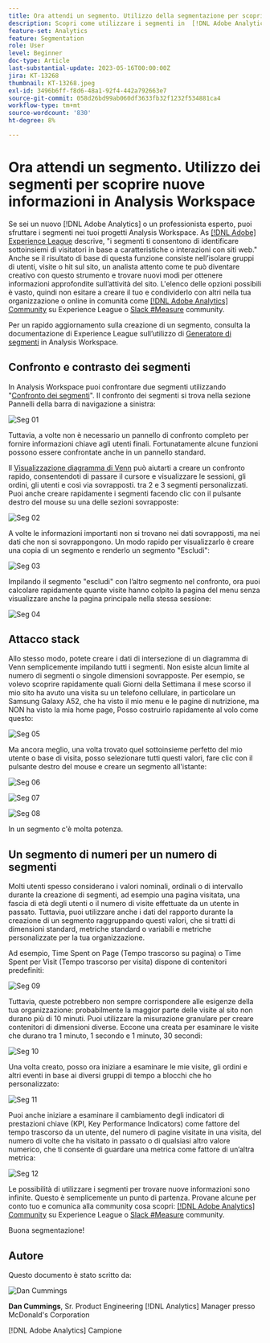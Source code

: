 ```yaml
---
title: Ora attendi un segmento. Utilizzo della segmentazione per scoprire nuove informazioni in Analysis Workspace
description: Scopri come utilizzare i segmenti in  [!DNL Adobe Analytics]  per scoprire nuovi insight da visualizzazioni e tabelle a forma libera di Analysis Workspace.
feature-set: Analytics
feature: Segmentation
role: User
level: Beginner
doc-type: Article
last-substantial-update: 2023-05-16T00:00:00Z
jira: KT-13268
thumbnail: KT-13268.jpeg
exl-id: 3496b6ff-f8d6-48a1-92f4-442a792663e7
source-git-commit: 058d26bd99ab060df3633fb32f1232f534881ca4
workflow-type: tm+mt
source-wordcount: '830'
ht-degree: 8%

---
```


# Ora attendi un segmento. Utilizzo dei segmenti per scoprire nuove informazioni in Analysis Workspace

Se sei un nuovo [!DNL Adobe Analytics] o un professionista esperto, puoi sfruttare i segmenti nei tuoi progetti Analysis Workspace. As [[!DNL Adobe] Experience League](https://experienceleague.adobe.com/docs/analytics/components/segmentation/seg-overview.html?lang=it) descrive, &quot;i segmenti ti consentono di identificare sottoinsiemi di visitatori in base a caratteristiche o interazioni con siti web.&quot; Anche se il risultato di base di questa funzione consiste nell’isolare gruppi di utenti, visite o hit sul sito, un analista attento come te può diventare creativo con questo strumento e trovare nuovi modi per ottenere informazioni approfondite sull’attività del sito. L&#39;elenco delle opzioni possibili è vasto, quindi non esitare a creare il tuo e condividerlo con altri nella tua organizzazione o online in comunità come [[!DNL Adobe Analytics] Community](https://experienceleaguecommunities.adobe.com/t5/adobe-analytics/ct-p/adobe-analytics-community) su Experience League o [Slack #Measure](https://www.measure.chat/) community.

Per un rapido aggiornamento sulla creazione di un segmento, consulta la documentazione di Experience League sull’utilizzo di [Generatore di segmenti](https://experienceleague.adobe.com/docs/analytics/components/segmentation/segmentation-workflow/seg-build.html?lang=en) in Analysis Workspace.

## Confronto e contrasto dei segmenti

In Analysis Workspace puoi confrontare due segmenti utilizzando &quot;[Confronto dei segmenti](https://experienceleague.adobe.com/docs/analytics/analyze/analysis-workspace/panels/segment-comparison/segment-comparison.html?lang=it)&quot;. Il confronto dei segmenti si trova nella sezione Pannelli della barra di navigazione a sinistra:

![Seg 01](assets/seg01.png)

Tuttavia, a volte non è necessario un pannello di confronto completo per fornire informazioni chiave agli utenti finali. Fortunatamente alcune funzioni possono essere confrontate anche in un pannello standard.

Il [Visualizzazione diagramma di Venn](https://experienceleague.adobe.com/docs/analytics/analyze/analysis-workspace/visualizations/venn.html?lang=it) può aiutarti a creare un confronto rapido, consentendoti di passare il cursore e visualizzare le sessioni, gli ordini, gli utenti e così via sovrapposti. tra 2 e 3 segmenti personalizzati. Puoi anche creare rapidamente i segmenti facendo clic con il pulsante destro del mouse su una delle sezioni sovrapposte:

![Seg 02](assets/s02.png)

A volte le informazioni importanti non si trovano nei dati sovrapposti, ma nei dati che non si sovrappongono. Un modo rapido per visualizzarlo è creare una copia di un segmento e renderlo un segmento &quot;Escludi&quot;:

![Seg 03](assets/s03.png)

Impilando il segmento &quot;escludi&quot; con l’altro segmento nel confronto, ora puoi calcolare rapidamente quante visite hanno colpito la pagina del menu senza visualizzare anche la pagina principale nella stessa sessione:

![Seg 04](assets/s04.png)

## Attacco stack

Allo stesso modo, potete creare i dati di intersezione di un diagramma di Venn semplicemente impilando tutti i segmenti. Non esiste alcun limite al numero di segmenti o singole dimensioni sovrapposte. Per esempio, se volevo scoprire rapidamente quali Giorni della Settimana il mese scorso il mio sito ha avuto una visita su un telefono cellulare, in particolare un Samsung Galaxy A52, che ha visto il mio menu e le pagine di nutrizione, ma NON ha visto la mia home page, Posso costruirlo rapidamente al volo come questo:

![Seg 05](assets/s05.png)

Ma ancora meglio, una volta trovato quel sottoinsieme perfetto del mio utente o base di visita, posso selezionare tutti questi valori, fare clic con il pulsante destro del mouse e creare un segmento all&#39;istante:

![Seg 06](assets/s06.png)

![Seg 07](assets/s07.png)

![Seg 08](assets/s08.png)

In un segmento c&#39;è molta potenza.

## Un segmento di numeri per un numero di segmenti

Molti utenti spesso considerano i valori nominali, ordinali o di intervallo durante la creazione di segmenti, ad esempio una pagina visitata, una fascia di età degli utenti o il numero di visite effettuate da un utente in passato. Tuttavia, puoi utilizzare anche i dati del rapporto durante la creazione di un segmento raggruppando questi valori, che si tratti di dimensioni standard, metriche standard o variabili e metriche personalizzate per la tua organizzazione.

Ad esempio, Time Spent on Page (Tempo trascorso su pagina) o Time Spent per Visit (Tempo trascorso per visita) dispone di contenitori predefiniti:

![Seg 09](assets/s09.png)

Tuttavia, queste potrebbero non sempre corrispondere alle esigenze della tua organizzazione: probabilmente la maggior parte delle visite al sito non durano più di 10 minuti. Puoi utilizzare la misurazione granulare per creare contenitori di dimensioni diverse. Eccone una creata per esaminare le visite che durano tra 1 minuto, 1 secondo e 1 minuto, 30 secondi:

![Seg 10](assets/s10.png)

Una volta creato, posso ora iniziare a esaminare le mie visite, gli ordini e altri eventi in base ai diversi gruppi di tempo a blocchi che ho personalizzato:

![Seg 11](assets/s11.png)

Puoi anche iniziare a esaminare il cambiamento degli indicatori di prestazioni chiave (KPI, Key Performance Indicators) come fattore del tempo trascorso da un utente, del numero di pagine visitate in una visita, del numero di volte che ha visitato in passato o di qualsiasi altro valore numerico, che ti consente di guardare una metrica come fattore di un’altra metrica:

![Seg 12](assets/s12.png)

Le possibilità di utilizzare i segmenti per trovare nuove informazioni sono infinite. Questo è semplicemente un punto di partenza. Provane alcune per conto tuo e comunica alla community cosa scopri: [[!DNL Adobe Analytics] Community](https://experienceleaguecommunities.adobe.com/t5/adobe-analytics/ct-p/adobe-analytics-community) su Experience League o [Slack #Measure](https://www.measure.chat/) community.

Buona segmentazione!

## Autore

Questo documento è stato scritto da:

![Dan Cummings](assets/seg13.png)

**Dan Cummings**, Sr. Product Engineering [!DNL Analytics] Manager presso McDonald&#39;s Corporation

[!DNL Adobe Analytics] Campione
